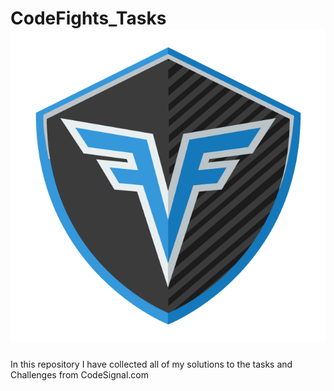 # CodeFights_Tasks ![](https://github.com/levonaramyan/CodeFights_Tasks/blob/master/codefights_logo.png)
In this repository I have collected all of my solutions to the tasks and Challenges from CodeSignal.com

